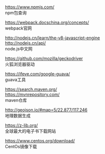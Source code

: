 
<https://www.npmjs.com/>  
npm包查询

<https://webpack.docschina.org/concepts/>  
webpack官网

<http://nodejs.cn/learn/the-v8-javascript-engine>  
<http://nodejs.cn/api/>  
node.js中文网

<https://github.com/mozilla/geckodriver>  
火狐浏览器驱动

<https://ifeve.com/google-guava/>  
guava工具

<https://search.maven.org/>  
<https://mvnrepository.com/>  
maven仓库

<http://geojson.io/#map=5/22.877/117.246>  
地理数据生成

<https://z-lib.org/>  
全球最大的电子书下载网站

<https://www.centos.org/download/>  
CentOs镜像下载
